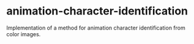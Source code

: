 animation-character-identification
==================================

Implementation of a method for animation character identification from color images.

